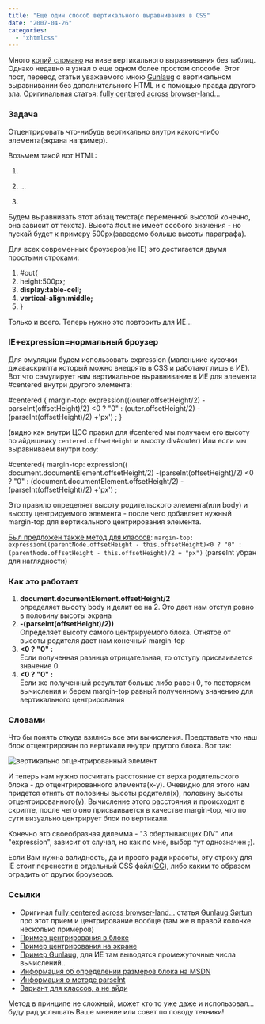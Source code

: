 ```yaml
---
title: "Еще один способ вертикального выравнивания в CSS"
date: "2007-04-26"
categories: 
  - "xhtmlcss"
---
```


Много [копий сломано](http://cssing.org.ua/2005/07/14/vertical-align-middle/) на ниве вертикального выравнивания без таблиц. Однако недавно я узнал о еще одном более простом способе. Этот пост, перевод статьи уважаемого мною [Gunlaug](http://www.gunlaug.no/contents/main_author.html) о вертикальном выравнивании без дополнительного HTML и с помощью правда другого зла. Оригинальная статья: [fully centered across browser-land…](http://www.gunlaug.no/contents/wd_additions_20.html)

### Задача

Отцентрировать что-нибудь вертикально внутри какого-либо элемента(экрана например).

Возьмем такой вот HTML:

1. <div id="out">
2. <p id="centered" >...</p>
3. </div>

Будем выравнивать этот абзац текста(с переменной высотой конечно, она зависит от текста). Высота #out не имеет особого значения - но пускай будет к примеру 500px(заведомо больше высоты параграфа).

Для всех современных броузеров(не IE) это достигается двумя простыми строками:

1. #out{
2. height:500px;
3. **display:table-cell;**
4. **vertical-align:middle;**
5. }

Только и всего. Теперь нужно это повторить для ИЕ...

### IE+expression=нормальный броузер

Для эмуляции будем использовать expression (маленькие кусочки джаваскрипта который можно внедрять в CSS и работают лишь в ИЕ). Вот что сэмулирует нам вертикальное выравнивание в ИЕ для элемента #centered внутри другого элемента:

#centered {
margin-top: expression(((outer.offsetHeight/2)
-parseInt(offsetHeight)/2)  <0 ? "0" : 
(outer.offsetHeight/2)
-(parseInt(offsetHeight)/2) +'px') ;
}

(видно как внутри ЦСС правил для #centered мы получаем его высоту по айдишнику `centered.offsetHeight` и высоту div#outer) Или если мы выравниваем внутри `body`:

#centered{
margin-top: expression((
document.documentElement.offsetHeight/2)
-(parseInt(offsetHeight)/2) <0 ? "0" : 
(document.documentElement.offsetHeight/2)
-(parseInt(offsetHeight)/2) +'px') ;

Это правило определяет высоту родительского элемента(или body) и высоту центрируемого элемента - после чего добавляет нужный margin-top для вертикального центрирования элемента.

[Был предложен также метод для классов](http://css-html.org/17-vertical-align-in-divs/): `margin-top: expression((parentNode.offsetHeight - this.offsetHeight)<0 ? "0" : (parentNode.offsetHeight - this.offsetHeight)/2 + "px")` (parseInt убран для наглядности)

### Как это работает

1. **document.documentElement.offsetHeight/2**  
    определяет высоту body и делит ее на 2. Это дает нам отступ ровно в половину высоты экрана
2. **\-(parseInt(offsetHeight)/2))**  
    Определяет высоту самого центрируемого блока. Отнятое от высоты родителя дает нам конечный margin-top
3. **<0 ? "0" :**  
    Если полученная разница отрицательная, то отступу присваивается значение 0.
4. **<0 ? "0" :**  
    Если же полученный результат больше либо равен 0, то повторяем вычисления и берем margin-top равный полученному значению для вертикального центрирования

### Словами

Что бы понять откуда взялись все эти вычисления. Представьте что наш блок отцентрирован по вертикали внутри другого блока. Вот так:

![вертикально отцентрированный элемент](/images/valigned.png)

И теперь нам нужно посчитать расстояние от верха родительского блока - до отцентрированного элемента(x-y). Очевидно для этого нам придется отнять от половины высоты родителя(x), половину высоты отцентрированного(y). Вычисление этого расстояния и происходит в скрипте, после чего оно присваивается в качестве margin-top, что по сути визуально центрирует блок по вертикали.

Конечно это своеобразная дилемма - "3 обертывающих DIV" или "expression", зависит от случая, но как по мне, выбор тут однозначен ;).

Если Вам нужна валидность, да и просто ради красоты, эту строку для IE стоит перенести в отдельный CSS файл([СС](http://www.quirksmode.org/css/condcom.html)), либо каким то образом оградить от других броузеров.

### Ссылки

- Оригинал [fully centered across browser-land…](http://www.gunlaug.no/contents/wd_additions_20.html) статья [Gunlaug Sørtun](http://www.gunlaug.no/contents/main_author.html) про этот прием и центрирование вообще (там же в правой колонке несколько примеров)
- [Пример центрирования в блоке](http://cssing.org.ua/examples/valign1/)
- [Пример центрирования на экране](http://cssing.org.ua/examples/valign1/index1.html)
- [Пример Gunlaug](http://cssing.org.ua/examples/valign1/index2.html), для ИЕ там выводятся промежуточные числа вычислений..
- [Информация об определении размеров блока на MSDN](http://msdn.microsoft.com/library/default.asp?url=/workshop/author/om/measuring.asp)
- [Информация о методе parseInt](http://msdn2.microsoft.com/en-us/library/1kc6b02f(VS.80).aspx)
- [Вариант для классов, а не айди](http://css-html.org/17-vertical-align-in-divs/)

Метод в принципе не сложный, может кто то уже даже и использовал... буду рад услышать Ваше мнение или совет по поводу техники!
